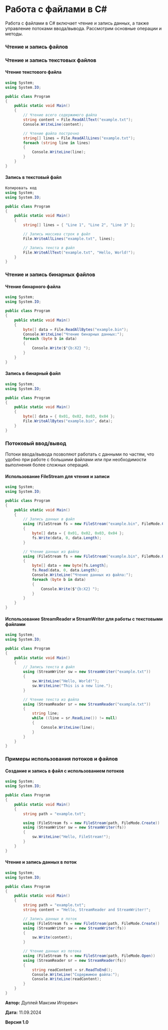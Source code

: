 # Работа с файлами в C#

Работа с файлами в C# включает чтение и запись данных, а также управление потоками ввода/вывода. Рассмотрим основные операции и методы.

### Чтение и запись файлов

### Чтение и запись текстовых файлов

#### Чтение текстового файла

```csharp
using System;
using System.IO;

public class Program
{
    public static void Main()
    {
        // Чтение всего содержимого файла
        string content = File.ReadAllText("example.txt");
        Console.WriteLine(content);

        // Чтение файла построчно
        string[] lines = File.ReadAllLines("example.txt");
        foreach (string line in lines)
        {
            Console.WriteLine(line);
        }
    }
}
```

#### Запись в текстовый файл

```csharp
Копировать код
using System;
using System.IO;

public class Program
{
    public static void Main()
    {
        string[] lines = { "Line 1", "Line 2", "Line 3" };

        // Запись массива строк в файл
        File.WriteAllLines("example.txt", lines);

        // Запись текста в файл
        File.WriteAllText("example.txt", "Hello, World!");
    }
}
```

### Чтение и запись бинарных файлов

#### Чтение бинарного файла

```csharp
using System;
using System.IO;

public class Program
{
    public static void Main()
    {
        byte[] data = File.ReadAllBytes("example.bin");
        Console.WriteLine("Чтение бинарных данных:");
        foreach (byte b in data)
        {
            Console.Write($"{b:X2} ");
        }
    }
}
```

#### Запись в бинарный файл

```csharp
using System;
using System.IO;

public class Program
{
    public static void Main()
    {
        byte[] data = { 0x01, 0x02, 0x03, 0x04 };
        File.WriteAllBytes("example.bin", data);
    }
}
```

### Потоковый ввод/вывод

Потоки ввода/вывода позволяют работать с данными по частям, что удобно при работе с большими файлами или при необходимости выполнения более сложных операций.

#### Использование FileStream для чтения и записи

```csharp
using System;
using System.IO;

public class Program
{
    public static void Main()
    {
        // Запись данных в файл
        using (FileStream fs = new FileStream("example.bin", FileMode.Create))
        {
            byte[] data = { 0x01, 0x02, 0x03, 0x04 };
            fs.Write(data, 0, data.Length);
        }

        // Чтение данных из файла
        using (FileStream fs = new FileStream("example.bin", FileMode.Open))
        {
            byte[] data = new byte[fs.Length];
            fs.Read(data, 0, data.Length);
            Console.WriteLine("Чтение данных из файла:");
            foreach (byte b in data)
            {
                Console.Write($"{b:X2} ");
            }
        }
    }
}
```

#### Использование StreamReader и StreamWriter для работы с текстовыми файлами

```csharp
using System;
using System.IO;

public class Program
{
    public static void Main()
    {
        // Запись текста в файл
        using (StreamWriter sw = new StreamWriter("example.txt"))
        {
            sw.WriteLine("Hello, World!");
            sw.WriteLine("This is a new line.");
        }

        // Чтение текста из файла
        using (StreamReader sr = new StreamReader("example.txt"))
        {
            string line;
            while ((line = sr.ReadLine()) != null)
            {
                Console.WriteLine(line);
            }
        }
    }
}
```

### Примеры использования потоков и файлов

#### Создание и запись в файл с использованием потоков

```csharp
using System;
using System.IO;

public class Program
{
    public static void Main()
    {
        string path = "example.txt";

        using (FileStream fs = new FileStream(path, FileMode.Create))
        using (StreamWriter sw = new StreamWriter(fs))
        {
            sw.WriteLine("Hello, FileStream!");
        }
    }
}
```

#### Чтение и запись данных в поток

```csharp
using System;
using System.IO;

public class Program
{
    public static void Main()
    {
        string path = "example.txt";
        string content = "Hello, StreamReader and StreamWriter!";

        // Запись данных в поток
        using (FileStream fs = new FileStream(path, FileMode.Create))
        using (StreamWriter sw = new StreamWriter(fs))
        {
            sw.Write(content);
        }

        // Чтение данных из потока
        using (FileStream fs = new FileStream(path, FileMode.Open))
        using (StreamReader sr = new StreamReader(fs))
        {
            string readContent = sr.ReadToEnd();
            Console.WriteLine("Содержимое файла:");
            Console.WriteLine(readContent);
        }
    }
}
```



**Автор:** Дуплей Максим Игоревич

**Дата:** 11.09.2024

**Версия 1.0**